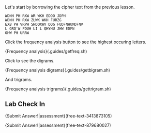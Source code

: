  Let's start by borrowing the cipher text from the previous lesson.

```
WDNH PH RXW WR WKH EDOO JDPH
WDNH PH RXW ZLWK WKH FURZG
EXB PH VRPH SHDQXWV DQG FUDFNHUMDFNV
L GRQ'W FDUH LI L QHYHU JHW EDFN
OHW PH URRW
```

Click the frequency analysis button to see the highest occuring letters.

{Frequency analysis}(.guides/getfreq.sh)

Click to see the digrams.

{Frequency analysis digrams}(.guides/getbigram.sh)

And trigrams.

{Frequency analysis trigrams}(.guides/gettrigram.sh)


## Lab Check In
{Submit Answer!|assessment}(free-text-3413873105)

{Submit Answer!|assessment}(free-text-879680027)